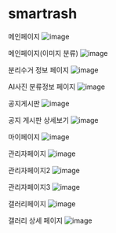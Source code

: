 # smartrash

메인페이지
![image](https://user-images.githubusercontent.com/95617999/168954411-1cb773cd-763a-4024-9a79-ff0d36947cc5.png)

메인페이지(이미지 분류)
![image](https://user-images.githubusercontent.com/95617999/168955151-40170744-dab6-4d2e-a9a4-419c0a7ea009.png)

분리수거 정보 페이지
![image](https://user-images.githubusercontent.com/95617999/168955170-98ffb424-bd7b-4377-b3cb-6362676e5c94.png)

AI사진 분류정보 페이지
![image](https://user-images.githubusercontent.com/95617999/168955310-2c7d493c-fab9-47d6-a21e-5271aff0ee52.png)

공지게시판
![image](https://user-images.githubusercontent.com/95617999/168955294-744dcb22-3a23-4077-9fd3-cff81ebfa5b4.png)

공지 게시판 상세보기
![image](https://user-images.githubusercontent.com/95617999/168955343-d3e75803-565d-4966-b838-aa2b7f57c171.png)

마이페이지
![image](https://user-images.githubusercontent.com/95617999/168955374-352adb61-b26f-48b7-be4b-ef982c2c6f10.png)

관리자페이지
![image](https://user-images.githubusercontent.com/95617999/168955400-0d0dd405-2e6a-44f1-a10c-dd53bc3b0d9c.png)

관리자페이지2
![image](https://user-images.githubusercontent.com/95617999/168955451-6146a9ca-fbef-41d5-bd06-cbc64a9f0f00.png)

관리자페이지3
![image](https://user-images.githubusercontent.com/95617999/168955473-74ae1ed7-05d6-44df-a050-c3ca061786ad.png)

갤러리페이지
![image](https://user-images.githubusercontent.com/95617999/168955501-4d10ea69-c660-48a0-9b1e-c1307887294b.png)

갤러리 상세 페이지
![image](https://user-images.githubusercontent.com/95617999/168955531-78237eaf-5b73-46be-a001-0308cea55618.png)

